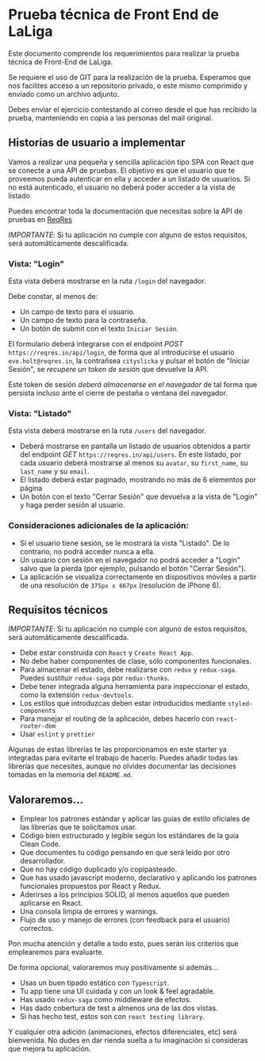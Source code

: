 # Prueba técnica de Front End de LaLiga

Este documento comprende los requerimientos para realizar la prueba técnica de Front-End de LaLiga.

Se requiere el uso de GIT para la realización de la prueba. Esperamos que nos facilites acceso a un repositorio privado, o este mismo comprimido y enviado como un archivo adjunto.

Debes enviar el ejercicio contestando al correo desde el que has recibido la prueba, manteniendo en copia a las personas del mail original.

## Historias de usuario a implementar

Vamos a realizar una pequeña y sencilla aplicación tipo SPA con React que se conecte a una API de pruebas. El objetivo es que el usuario que te proveemos pueda autenticar en ella y acceder a un listado de usuarios. Si no está autenticado, el usuario no deberá poder acceder a la vista de listado

Puedes encontrar toda la documentación que necesitas sobre la API de pruebas en [ReqRes](https://reqres.in/)

_IMPORTANTE_: Si tu aplicación no cumple con alguno de estos requisitos, será automáticamente descalificada.

### Vista: "Login"

Esta vista deberá mostrarse en la ruta `/login` del navegador.

Debe constar, al menos de:

-  Un campo de texto para el usuario.
-  Un campo de texto para la contraseña.
-  Un botón de submit con el texto `Iniciar Sesión`.

El formulario deberá integrarse con el endpoint _POST_ `https://reqres.in/api/login`, de forma que al introducirse el usuario `eve.holt@reqres.in`, la contrañsea `cityslicka` y pulsar el botón de "Iniciar Sesión", se _recupere un token de sesión_ que devuelve la API.

Este token de sesión _deberá almacenarse en el navegador_ de tal forma que persista incluso ante el cierre de pestaña o ventana del navegador.

### Vista: "Listado"

Esta vista deberá mostrarse en la ruta `/users` del navegador.

-  Deberá mostrarse en pantalla un listado de usuarios obtenidos a partir del endpoint _GET_ `https://reqres.in/api/users`. En este listado, por cada usuario deberá mostrarse al menos su `avatar`, su `first_name`, su `last_name` y su `email`.
-  El listado deberá estar paginado, mostrando no más de 6 elementos por página
-  Un botón con el texto "Cerrar Sesión" que devuelva a la vista de "Login" y haga perder sesión al usuario.

### Consideraciones adicionales de la aplicación:

-  Si el usuario tiene sesión, se le mostrará la vista "Listado". De lo contrario, no podrá acceder nunca a ella.
-  Un usuario con sesión en el navegador no podrá acceder a "Login" salvo que la pierda (por ejemplo, pulsando el botón "Cerrar Sesión").
-  La aplicación se visualiza correctamente en dispositivos móviles a partir de una resolución de `375px x 667px` (resolución de iPhone 6).

## Requisitos técnicos

_IMPORTANTE_: Si tu aplicación no cumple con alguno de estos requisitos, será automáticamente descalificada.

-  Debe estar construida con `React` y `Create React App`.
-  No debe haber componentes de clase, sólo componentes funcionales.
-  Para almacenar el estado, debe realizarse con `redux` y `redux-saga`. Puedes sustituir `redux-saga` por `redux-thunks`.
-  Debe tener integrada alguna herramienta para inspeccionar el estado, como la extensión `redux-devtools`.
-  Los estilos que introduzcas deben estar introducidos mediante `styled-components`
-  Para manejar el routing de la aplicación, debes hacerlo con `react-router-dom`
-  Usar `eslint` y `prettier`

Algunas de estas librerías te las proporcionamos en este starter ya integradas para evitarte el trabajo de hacerlo. Puedes añadir todas las librerías que necesites, aunque no olvides documentar las decisiones tomadas en la memoria del `README.md`.

## Valoraremos...

-  Emplear los patrones estándar y aplicar las guías de estilo oficiales de las librerías que te solicitamos usar.
-  Código bien estructurado y legible según los estándares de la guía Clean Code.
-  Que documentes tu código pensando en que será leído por otro desarrollador.
-  Que no hay código duplicado y/o copipasteado.
-  Que has usado javascript moderno, declarativo y aplicando los patrones funcionales propuestos por React y Redux.
-  Aderirses a los principios SOLID, al menos aquellos que pueden aplicarse en React.
-  Una consola limpia de errores y warnings.
-  Flujo de uso y manejo de errores (con feedback para el usuario) correctos.

Pon mucha atención y detalle a todo esto, pues serán los criterios que emplearemos para evaluarte.

De forma opcional, valoraremos muy positivamente si además...

-  Usas un buen tipado estático con `Typescript`.
-  Tu app tiene una UI cuidada y con un look & feel agradable.
-  Has usado `redux-saga` como middleware de efectos.
-  Has dado cobertura de test a almenos una de las dos vistas.
-  Si has hecho test, estos son con `react testing library`.

Y cualquier otra adición (animaciones, efectos diferenciales, etc) será bienvenida. No dudes en dar rienda suelta a tu imaginación si consideras que mejora tu aplicación.
